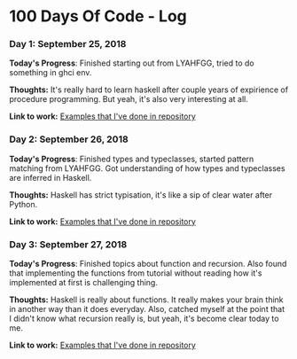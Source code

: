# 100 Days Of Code - Log

### Day 1: September 25, 2018

**Today's Progress**: Finished starting out from LYAHFGG, tried to do something in ghci env.

**Thoughts:** It's really hard to learn haskell after couple years of expirience of procedure programming. 
But yeah, it's also very interesting at all.

**Link to work:** [Examples that I've done in repository](https://github.com/vsmaxim/100-days-of-code)


### Day 2: September 26, 2018

**Today's Progress**: Finished types and typeclasses, started pattern matching from LYAHFGG. Got understanding of how 
types and typeclasses are inferred in Haskell.

**Thoughts:** Haskell has strict typisation, it's like a sip of clear water after Python.

**Link to work:** [Examples that I've done in repository](https://github.com/vsmaxim/100-days-of-code)

### Day 3: September 27, 2018

**Today's Progress**: Finished topics about function and recursion. Also found that implementing the functions
from tutorial without reading how it's implemented at first is challenging thing. 

**Thoughts:** Haskell is really about functions. It really makes your brain think in another way than it does everyday.
Also, catched myself at the point that I didn't know what recursion really is, but yeah, it's become clear today to me.

**Link to work:** [Examples that I've done in repository](https://github.com/vsmaxim/100-days-of-code)
